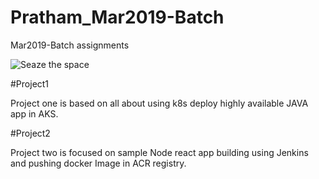 # Pratham_Mar2019-Batch
Mar2019-Batch assignments


![Seaze the space](https://github.com/pratham98k/Pratham_Mar2019-Batch/blob/master/SeizetheSpace.PNG)


#Project1

Project one is based on all about using k8s deploy highly available JAVA app in AKS.

#Project2 

Project two is focused on sample Node react app building using Jenkins and pushing docker Image in ACR registry.
